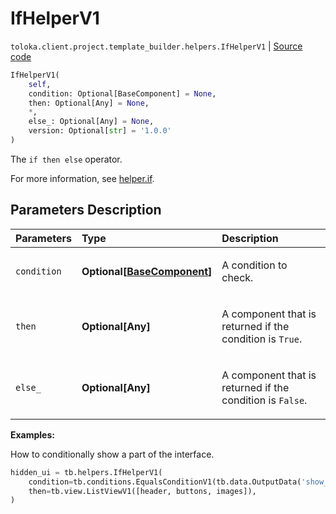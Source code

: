 # IfHelperV1
`toloka.client.project.template_builder.helpers.IfHelperV1` | [Source code](https://github.com/Toloka/toloka-kit/blob/v1.2.0.post1/src/client/project/template_builder/helpers.py#L62)

```python
IfHelperV1(
    self,
    condition: Optional[BaseComponent] = None,
    then: Optional[Any] = None,
    *,
    else_: Optional[Any] = None,
    version: Optional[str] = '1.0.0'
)
```

The `if then else` operator.


For more information, see [helper.if](https://toloka.ai/docs/template-builder/reference/helper.if).

## Parameters Description

| Parameters | Type | Description |
| :----------| :----| :-----------|
`condition`|**Optional\[[BaseComponent](toloka.client.project.template_builder.base.BaseComponent.md)\]**|<p>A condition to check.</p>
`then`|**Optional\[Any\]**|<p>A component that is returned if the condition is `True`.</p>
`else_`|**Optional\[Any\]**|<p>A component that is returned if the condition is `False`.</p>

**Examples:**

How to conditionally show a part of the interface.

```python
hidden_ui = tb.helpers.IfHelperV1(
    condition=tb.conditions.EqualsConditionV1(tb.data.OutputData('show_me'), 'show'),
    then=tb.view.ListViewV1([header, buttons, images]),
)
```
